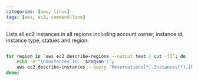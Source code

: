```yaml
---
categories: [aws, linux]
tags: [aws, ec2, command-line]
---
```


Lists all ec2 instances in all regions including account owner, instance id, instance type, statues and region.

```bash

for region in `aws ec2 describe-regions --output text | cut -f3`; do
    echo -e "\nInstances in: '$region':";
    aws ec2 describe-instances --query 'Reservations[*].Instances[*].[NetworkInterfaces[0].OwnerId, Placement.AvailabilityZone, VpcId, InstanceId, InstanceType, State.Name]' --output text --region ${region};
done;

```
